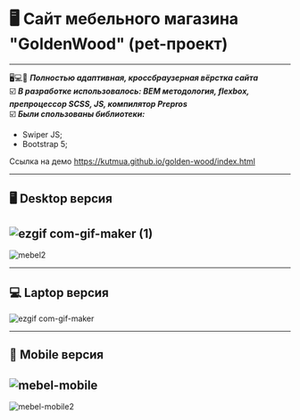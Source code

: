 # 🖥 Сайт мебельного магазина "GoldenWood" (pet-проект)   
---
🖥💻📱 ___Полностью адаптивная, кроссбраузерная вёрстка сайта___   
☑️ ___В разработке использовалось: BEM методология, flexbox, препроцессор SCSS, JS, компилятор Prepros___   
☑️ ___Были спользованы библиотеки:___   
  - Swiper JS;   
  - Bootstrap 5;   
  
Ссылка на демо https://kutmua.github.io/golden-wood/index.html   

---

## 🖥 Desktop версия   

![ezgif com-gif-maker (1)](https://user-images.githubusercontent.com/101246310/189943839-8660d38d-ff69-4baf-81b5-9d680d70157a.gif)   
---  
![mebel2](https://user-images.githubusercontent.com/101246310/189951966-eb04843e-c4a7-4270-b541-129704779442.gif)

---  

## 💻 Laptop версия

![ezgif com-gif-maker](https://user-images.githubusercontent.com/101246310/189953381-29333096-2056-4f15-bb65-2b1b3fdbcb36.gif)   

---  

## 📱 Mobile версия  

![mebel-mobile](https://user-images.githubusercontent.com/101246310/189957887-1209cbfe-5148-4f25-813f-f29b6164c34f.gif)   
---  
![mebel-mobile2](https://user-images.githubusercontent.com/101246310/189958255-25a25b82-42c3-4767-bebb-b66f59d8306b.gif)

